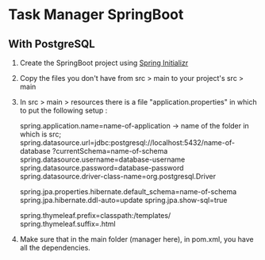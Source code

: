 # Task Manager SpringBoot
## With PostgreSQL
 
1. Create the SpringBoot project using [Spring Initializr](https://start.spring.io/)

2. Copy the files you don't have from src > main to your project's src > main

3. In src > main > resources there is a file "application.properties" in which to put the following setup :

      spring.application.name=name-of-application -> name of the folder in which is src;
      spring.datasource.url=jdbc:postgresql://localhost:5432/name-of-database
          ?currentSchema=name-of-schema
      spring.datasource.username=database-username
      spring.datasource.password=database-password
      spring.datasource.driver-class-name=org.postgresql.Driver

      spring.jpa.properties.hibernate.default_schema=name-of-schema
      spring.jpa.hibernate.ddl-auto=update
      spring.jpa.show-sql=true

      spring.thymeleaf.prefix=classpath:/templates/
      spring.thymeleaf.suffix=.html

5. Make sure that in the main folder (manager here), in pom.xml, you have all the dependencies.
